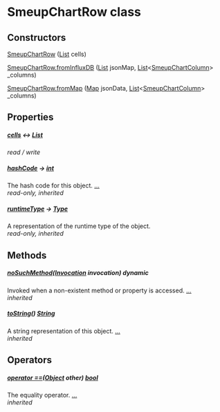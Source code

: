 


# SmeupChartRow class












## Constructors

[SmeupChartRow](../smeup_models_widgets_smeup_chart_row/SmeupChartRow/SmeupChartRow.md) ([List](https://api.flutter.dev/flutter/dart-core/List-class.html) cells)

    

[SmeupChartRow.fromInfluxDB](../smeup_models_widgets_smeup_chart_row/SmeupChartRow/SmeupChartRow.fromInfluxDB.md) ([List](https://api.flutter.dev/flutter/dart-core/List-class.html) jsonMap, [List](https://api.flutter.dev/flutter/dart-core/List-class.html)&lt;[SmeupChartColumn](../smeup_models_widgets_smeup_chart_column/SmeupChartColumn-class.md)> _columns)

    

[SmeupChartRow.fromMap](../smeup_models_widgets_smeup_chart_row/SmeupChartRow/SmeupChartRow.fromMap.md) ([Map](https://api.flutter.dev/flutter/dart-core/Map-class.html) jsonData, [List](https://api.flutter.dev/flutter/dart-core/List-class.html)&lt;[SmeupChartColumn](../smeup_models_widgets_smeup_chart_column/SmeupChartColumn-class.md)> _columns)

    


## Properties

##### [cells](../smeup_models_widgets_smeup_chart_row/SmeupChartRow/cells.md) &#8596; [List](https://api.flutter.dev/flutter/dart-core/List-class.html)



   
_read / write_



##### [hashCode](https://api.flutter.dev/flutter/dart-core/Object/hashCode.html) &#8594; [int](https://api.flutter.dev/flutter/dart-core/int-class.html)



The hash code for this object. [...](https://api.flutter.dev/flutter/dart-core/Object/hashCode.html)  
_read-only, inherited_



##### [runtimeType](https://api.flutter.dev/flutter/dart-core/Object/runtimeType.html) &#8594; [Type](https://api.flutter.dev/flutter/dart-core/Type-class.html)



A representation of the runtime type of the object.   
_read-only, inherited_




## Methods

##### [noSuchMethod](https://api.flutter.dev/flutter/dart-core/Object/noSuchMethod.html)([Invocation](https://api.flutter.dev/flutter/dart-core/Invocation-class.html) invocation) dynamic



Invoked when a non-existent method or property is accessed. [...](https://api.flutter.dev/flutter/dart-core/Object/noSuchMethod.html)  
_inherited_



##### [toString](https://api.flutter.dev/flutter/dart-core/Object/toString.html)() [String](https://api.flutter.dev/flutter/dart-core/String-class.html)



A string representation of this object. [...](https://api.flutter.dev/flutter/dart-core/Object/toString.html)  
_inherited_




## Operators

##### [operator ==](https://api.flutter.dev/flutter/dart-core/Object/operator_equals.html)([Object](https://api.flutter.dev/flutter/dart-core/Object-class.html) other) [bool](https://api.flutter.dev/flutter/dart-core/bool-class.html)



The equality operator. [...](https://api.flutter.dev/flutter/dart-core/Object/operator_equals.html)  
_inherited_











